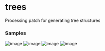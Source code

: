 # trees
Processing patch for generating tree structures

### Samples
![image](https://user-images.githubusercontent.com/22303124/110023431-7c756200-7d2d-11eb-869b-282eb814c593.png)
![image](https://user-images.githubusercontent.com/22303124/110023618-a7f84c80-7d2d-11eb-9f53-aee2ad9570c0.png)
![image](https://user-images.githubusercontent.com/22303124/110024289-77fd7900-7d2e-11eb-95a1-1eb3ea6ec709.png)
![image](https://user-images.githubusercontent.com/22303124/110024578-95cade00-7d2e-11eb-9204-45a7d15c1e9c.png)
